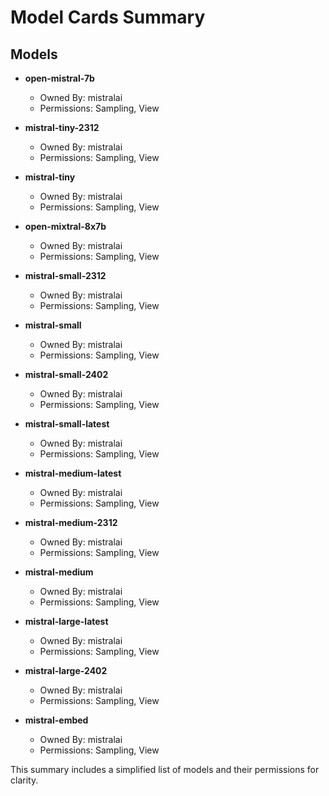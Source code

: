 
# Model Cards Summary

## Models

- **open-mistral-7b**
  - Owned By: mistralai
  - Permissions: Sampling, View

- **mistral-tiny-2312**
  - Owned By: mistralai
  - Permissions: Sampling, View

- **mistral-tiny**
  - Owned By: mistralai
  - Permissions: Sampling, View

- **open-mixtral-8x7b**
  - Owned By: mistralai
  - Permissions: Sampling, View

- **mistral-small-2312**
  - Owned By: mistralai
  - Permissions: Sampling, View

- **mistral-small**
  - Owned By: mistralai
  - Permissions: Sampling, View

- **mistral-small-2402**
  - Owned By: mistralai
  - Permissions: Sampling, View

- **mistral-small-latest**
  - Owned By: mistralai
  - Permissions: Sampling, View

- **mistral-medium-latest**
  - Owned By: mistralai
  - Permissions: Sampling, View

- **mistral-medium-2312**
  - Owned By: mistralai
  - Permissions: Sampling, View

- **mistral-medium**
  - Owned By: mistralai
  - Permissions: Sampling, View

- **mistral-large-latest**
  - Owned By: mistralai
  - Permissions: Sampling, View

- **mistral-large-2402**
  - Owned By: mistralai
  - Permissions: Sampling, View

- **mistral-embed**
  - Owned By: mistralai
  - Permissions: Sampling, View

This summary includes a simplified list of models and their permissions for clarity.
